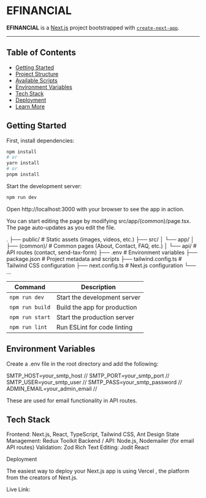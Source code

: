 # EFINANCIAL

**EFINANCIAL** is a [Next.js](https://nextjs.org) project bootstrapped with [`create-next-app`](https://nextjs.org/docs/app/api-reference/cli/create-next-app).  

---

## Table of Contents

- [Getting Started](#getting-started)
- [Project Structure](#project-structure)
- [Available Scripts](#available-scripts)
- [Environment Variables](#environment-variables)
- [Tech Stack](#tech-stack)
- [Deployment](#deployment)
- [Learn More](#learn-more)

## Getting Started

First, install dependencies:

```bash
npm install
# or
yarn install
# or
pnpm install

```

Start the development server:
```bash
npm run dev
```

Open http://localhost:3000
 with your browser to see the app in action.

You can start editing the page by modifying src/app/(common)/page.tsx. The page auto-updates as you edit the file.

.
├── public/                  # Static assets (images, videos, etc.)
├── src/
│   └── app/
│       ├── (common)/        # Common pages (About, Contact, FAQ, etc.)
│       └── api/             # API routes (contact, send-tax-form)
├── .env                     # Environment variables
├── package.json             # Project metadata and scripts
├── tailwind.config.ts       # Tailwind CSS configuration
├── next.config.ts           # Next.js configuration
└── ...



| Command         | Description                  |
| --------------- | ---------------------------- |
| `npm run dev`   | Start the development server |
| `npm run build` | Build the app for production |
| `npm run start` | Start the production server  |
| `npm run lint`  | Run ESLint for code linting  |



## Environment Variables

Create a .env file in the root directory and add the following:

SMTP_HOST=your_smtp_host //
SMTP_PORT=your_smtp_port //
SMTP_USER=your_smtp_user //
SMTP_PASS=your_smtp_password //
ADMIN_EMAIL=your_admin_email //

These are used for email functionality in API routes.

## Tech Stack

Frontend: Next.js, React, TypeScript, Tailwind CSS, Ant Design
State Management: Redux Toolkit
Backend / API: Node.js, Nodemailer (for email API routes)
Validation: Zod
Rich Text Editing: Jodit React

Deployment

The easiest way to deploy your Next.js app is using Vercel
, the platform from the creators of Next.js.

Live Link: 


